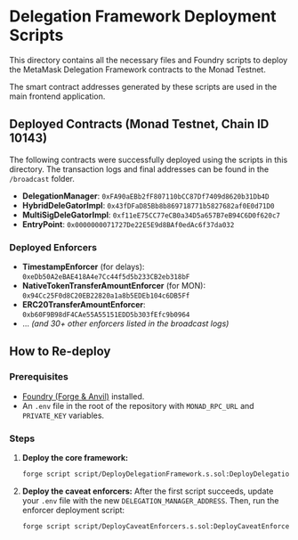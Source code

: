 # Delegation Framework Deployment Scripts

This directory contains all the necessary files and Foundry scripts to deploy the MetaMask Delegation Framework contracts to the Monad Testnet.

The smart contract addresses generated by these scripts are used in the main frontend application.

## Deployed Contracts (Monad Testnet, Chain ID 10143)

The following contracts were successfully deployed using the scripts in this directory. The transaction logs and final addresses can be found in the `/broadcast` folder.

- **DelegationManager**: `0xFA90aEBb2fF807110bCC87Df7409d8620b31Db4D`
- **HybridDeleGatorImpl**: `0x43fDFaD85Bb8b869718771b5827682af0E0d71D0`
- **MultiSigDeleGatorImpl**: `0xf11eE75CC77eCB0a34D5a657B7eB94C6D0f620c7`
- **EntryPoint**: `0x0000000071727De22E5E9d8BAf0edAc6f37da032`

### Deployed Enforcers

- **TimestampEnforcer** (for delays): `0xeDb50A2eBAE418A4e7Cc44f5d5b233CB2eb318bF`
- **NativeTokenTransferAmountEnforcer** (for MON): `0x94Cc25F0d8C20EB22820a1a8b5EDEb104c6DB5Ff`
- **ERC20TransferAmountEnforcer**: `0xb60F9B98dF4CAe55A55151EDD5b303fEfc9b0964`
- ... *(and 30+ other enforcers listed in the broadcast logs)*

## How to Re-deploy

### Prerequisites
- [Foundry (Forge & Anvil)](https://getfoundry.sh/) installed.
- An `.env` file in the root of the repository with `MONAD_RPC_URL` and `PRIVATE_KEY` variables.

### Steps
1.  **Deploy the core framework:**
    ```bash
    forge script script/DeployDelegationFramework.s.sol:DeployDelegationFramework --rpc-url $MONAD_RPC_URL --private-key $PRIVATE_KEY --broadcast --chain-id 10143
    ```

2.  **Deploy the caveat enforcers:** After the first script succeeds, update your `.env` file with the new `DELEGATION_MANAGER_ADDRESS`. Then, run the enforcer deployment script:
    ```bash
    forge script script/DeployCaveatEnforcers.s.sol:DeployCaveatEnforcers --rpc-url $MONAD_RPC_URL --private-key $PRIVATE_KEY --broadcast --chain-id 10143
    ```
